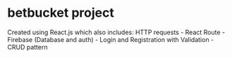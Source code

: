 
# betbucket project
Created using React.js which also includes:
HTTP requests -
React Route -
Firebase (Database and auth) -
Login and Registration with Validation -
CRUD pattern
